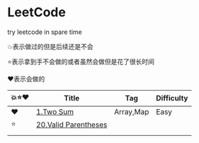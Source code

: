 # LeetCode
try leetcode in spare time

:boom:表示做过的但是后续还是不会

:star:表示拿到手不会做的或者虽然会做但是花了很长时间

:heart:表示会做的

| :boom::star::heart: | Title     |  Tag    |  Difficulty  |
| ------------------- | ---- | ---- | ---- |
| :heart: | [1.Two Sum](file/Two_sum.md) | Array,Map | Easy |
| :star: | [20.Valid Parentheses](file/) |      |      |
|                     |      |      |      |


